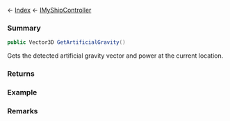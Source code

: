 ← [Index](Api-Index) ← [IMyShipController](Sandbox.ModAPI.Ingame.IMyShipController)

### Summary

```csharp
public Vector3D GetArtificialGravity()
```

Gets the detected artificial gravity vector and power at the current location.

### Returns



### Example

### Remarks

